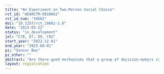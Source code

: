 ```yaml
---
title: "An Experiment on Two-Person Social Choice"
rct_id: "AEARCTR-0010662"
rct_id_num: "10662"
doi: "10.1257/rct.10662-1.0"
date: "2023-03-22"
status: "in_development"
jel: "C78, D7, D9, C92"
start_year: "2022-12-01"
end_year: "2023-08-01"
pi: "Sonnur Bas"
pi_other: ""
abstract: "Are there good mechanisms that a group of decision-makers can use to reach a joint decision on a set of alternatives? Applications range from project evaluations and committee decisions to the selection of arbitrators in conflict resolution. In practice, there is a range of mechanisms such as the highly popular Veto Rank mechanism. The related literature also proposes a number of mechanisms that are theoretically argued to be superior. In this project, we will run an experiment to compare these mechanisms in terms of efficiency and fairness, as well as how close the experimental subjects behave in relation to the equilibrium predictions."
layout: registration
---
```


